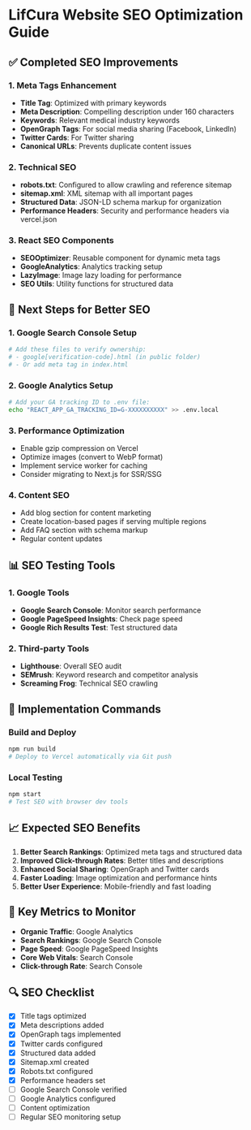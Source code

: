 # LifCura Website SEO Optimization Guide

## ✅ Completed SEO Improvements

### 1. Meta Tags Enhancement
- **Title Tag**: Optimized with primary keywords
- **Meta Description**: Compelling description under 160 characters
- **Keywords**: Relevant medical industry keywords
- **OpenGraph Tags**: For social media sharing (Facebook, LinkedIn)
- **Twitter Cards**: For Twitter sharing
- **Canonical URLs**: Prevents duplicate content issues

### 2. Technical SEO
- **robots.txt**: Configured to allow crawling and reference sitemap
- **sitemap.xml**: XML sitemap with all important pages
- **Structured Data**: JSON-LD schema markup for organization
- **Performance Headers**: Security and performance headers via vercel.json

### 3. React SEO Components
- **SEOOptimizer**: Reusable component for dynamic meta tags
- **GoogleAnalytics**: Analytics tracking setup
- **LazyImage**: Image lazy loading for performance
- **SEO Utils**: Utility functions for structured data

## 🚀 Next Steps for Better SEO

### 1. Google Search Console Setup
```bash
# Add these files to verify ownership:
# - google[verification-code].html (in public folder)
# - Or add meta tag in index.html
```

### 2. Google Analytics Setup
```bash
# Add your GA tracking ID to .env file:
echo "REACT_APP_GA_TRACKING_ID=G-XXXXXXXXXX" >> .env.local
```

### 3. Performance Optimization
- Enable gzip compression on Vercel
- Optimize images (convert to WebP format)
- Implement service worker for caching
- Consider migrating to Next.js for SSR/SSG

### 4. Content SEO
- Add blog section for content marketing
- Create location-based pages if serving multiple regions
- Add FAQ section with schema markup
- Regular content updates

## 📊 SEO Testing Tools

### 1. Google Tools
- **Google Search Console**: Monitor search performance
- **Google PageSpeed Insights**: Check page speed
- **Google Rich Results Test**: Test structured data

### 2. Third-party Tools
- **Lighthouse**: Overall SEO audit
- **SEMrush**: Keyword research and competitor analysis
- **Screaming Frog**: Technical SEO crawling

## 🔧 Implementation Commands

### Build and Deploy
```bash
npm run build
# Deploy to Vercel automatically via Git push
```

### Local Testing
```bash
npm start
# Test SEO with browser dev tools
```

## 📈 Expected SEO Benefits

1. **Better Search Rankings**: Optimized meta tags and structured data
2. **Improved Click-through Rates**: Better titles and descriptions
3. **Enhanced Social Sharing**: OpenGraph and Twitter cards
4. **Faster Loading**: Image optimization and performance hints
5. **Better User Experience**: Mobile-friendly and fast loading

## 🎯 Key Metrics to Monitor

- **Organic Traffic**: Google Analytics
- **Search Rankings**: Google Search Console
- **Page Speed**: Google PageSpeed Insights
- **Core Web Vitals**: Search Console
- **Click-through Rate**: Search Console

## 🔍 SEO Checklist

- [x] Title tags optimized
- [x] Meta descriptions added
- [x] OpenGraph tags implemented
- [x] Twitter cards configured
- [x] Structured data added
- [x] Sitemap.xml created
- [x] Robots.txt configured
- [x] Performance headers set
- [ ] Google Search Console verified
- [ ] Google Analytics configured
- [ ] Content optimization
- [ ] Regular SEO monitoring setup
